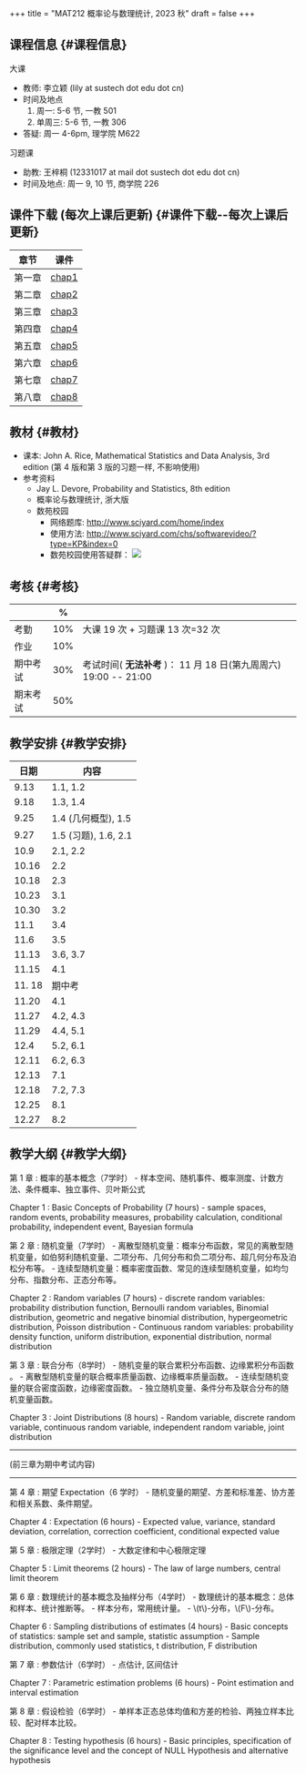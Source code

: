 +++
title = "MAT212 概率论与数理统计, 2023 秋"
draft = false
+++

## 课程信息 {#课程信息}

大课

-   教师: 李立颖 (lily at sustech dot edu dot cn)
-   时间及地点
    1.  周一: 5-6 节, 一教 501
    2.  单周三: 5-6 节, 一教 306
-   答疑: 周一 4-6pm, 理学院 M622

习题课

-   助教: 王梓桐 (12331017 at mail dot sustech dot edu dot cn)
-   时间及地点:  周一 9, 10 节, 商学院 226


## 课件下载 (每次上课后更新) {#课件下载--每次上课后更新}

| 章节 | 课件                 |
|----|--------------------|
| 第一章 | [chap1](./chap1.pdf) |
| 第二章 | [chap2](./chap2.pdf) |
| 第三章 | [chap3](./chap3.pdf) |
| 第四章 | [chap4](./chap4.pdf) |
| 第五章 | [chap5](./chap5.pdf) |
| 第六章 | [chap6](./chap6.pdf) |
| 第七章 | [chap7](./chap7.pdf) |
| 第八章 | [chap8](./chap8.pdf) |


## 教材 {#教材}

-   课本: John A. Rice, Mathematical Statistics and Data Analysis, 3rd edition (第 4 版和第 3 版的习题一样, 不影响使用)
-   参考资料
    -   Jay L. Devore, Probability and Statistics, 8th edition
    -   概率论与数理统计, 浙大版
    -   数苑校园
        -   网络题库: <http://www.sciyard.com/home/index>
        -   使用方法: <http://www.sciyard.com/chs/softwarevideo/?type=KP&index=0>
        -   数苑校园使用答疑群：
            ![](/img/QR-code.jpg)


## 考核 {#考核}

|      | %   |                                                   |
|------|-----|---------------------------------------------------|
| 考勤 | 10% | 大课 19 次 + 习题课 13 次=32 次                   |
| 作业 | 10% |                                                   |
| 期中考试 | 30% | 考试时间( **无法补考** )： 11 月 18 日(第九周周六) 19:00 -- 21:00 |
| 期末考试 | 50% |                                                   |


## 教学安排 {#教学安排}

| 日期   | 内容               |
|------|------------------|
| 9.13   | 1.1, 1.2           |
| 9.18   | 1.3, 1.4           |
| 9.25   | 1.4 (几何概型), 1.5 |
| 9.27   | 1.5 (习题), 1.6, 2.1 |
| 10.9   | 2.1, 2.2           |
| 10.16  | 2.2                |
| 10.18  | 2.3                |
| 10.23  | 3.1                |
| 10.30  | 3.2                |
| 11.1   | 3.4                |
| 11.6   | 3.5                |
| 11.13  | 3.6, 3.7           |
| 11.15  | 4.1                |
| 11. 18 | 期中考             |
| 11.20  | 4.1                |
| 11.27  | 4.2, 4.3           |
| 11.29  | 4.4, 5.1           |
| 12.4   | 5.2, 6.1           |
| 12.11  | 6.2, 6.3           |
| 12.13  | 7.1                |
| 12.18  | 7.2, 7.3           |
| 12.25  | 8.1                |
| 12.27  | 8.2                |


## 教学大纲 {#教学大纲}

第 1 章
: 概率的基本概念（7学时）
    -   样本空间、随机事件、概率测度、计数方法、条件概率、独立事件、贝叶斯公式

Chapter 1
: Basic Concepts of Probability (7 hours)
    -   sample spaces, random events, probability measures, probability calculation, conditional probability, independent event, Bayesian formula


第 2 章
: 随机变量（7学时）
    -   离散型随机变量：概率分布函数，常见的离散型随机变量，如伯努利随机变量、二项分布、几何分布和负二项分布、超几何分布及泊松分布等。
    -   连续型随机变量：概率密度函数、常见的连续型随机变量，如均匀分布、指数分布、正态分布等。

Chapter 2
: Random variables (7 hours)
    -   discrete random variables: probability distribution function, Bernoulli random variables, Binomial distribution, geometric and negative binomial distribution, hypergeometric distribution, Poisson distribution
    -   Continuous random variables: probability density function, uniform distribution, exponential distribution, normal distribution


第 3 章
: 联合分布（8学时）
    -   随机变量的联合累积分布函数、边缘累积分布函数 。
    -   离散型随机变量的联合概率质量函数、边缘概率质量函数。
    -   连续型随机变量的联合密度函数，边缘密度函数。
    -   独立随机变量、条件分布及联合分布的随机变量函数。

Chapter 3
: Joint Distributions (8 hours)
    -   Random variable, discrete random variable, continuous random variable, independent random variable, joint distribution

---

(前三章为期中考试内容)

---

第 4 章
: 期望 Expectation（6 学时）
    -   随机变量的期望、方差和标准差、协方差和相关系数、条件期望。

Chapter 4
: Expectation (6 hours)
    -   Expected value, variance, standard deviation, correlation, correction coefficient, conditional expected value


第 5 章
: 极限定理（2学时）
    -   大数定律和中心极限定理

Chapter 5
: Limit theorems (2 hours)
    -   The law of large numbers, central limit theorem


第 6 章
: 数理统计的基本概念及抽样分布（4学时）
    -   数理统计的基本概念：总体和样本、统计推断等。
    -   样本分布，常用统计量。
    -   \\(t\\)-分布，\\(F\\)-分布。

Chapter 6
: Sampling distributions of estimates (4 hours)
    -   Basic concepts of statistics: sample set and sample, statistic assumption
    -   Sample distribution, commonly used statistics, t distribution, F distribution


第 7 章
: 参数估计（6学时）
    -   点估计, 区间估计

Chapter 7
: Parametric estimation problems (6 hours)
    -   Point estimation and interval estimation


第 8 章
: 假设检验（6学时）
    -   单样本正态总体均值和方差的检验、两独立样本比较、配对样本比较。

Chapter 8
: Testing hypothesis (6 hours)
    -   Basic principles, specification of the significance level and the concept of NULL Hypothesis and alternative hypothesis
